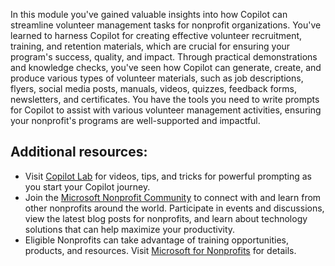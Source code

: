 In this module you've gained valuable insights into how Copilot can streamline volunteer management tasks for nonprofit organizations. You've learned to harness Copilot for creating effective volunteer recruitment, training, and retention materials, which are crucial for ensuring your program's success, quality, and impact. Through practical demonstrations and knowledge checks, you've seen how Copilot can generate, create, and produce various types of volunteer materials, such as job descriptions, flyers, social media posts, manuals, videos, quizzes, feedback forms, newsletters, and certificates. You have the tools you need to write prompts for Copilot to assist with various volunteer management activities, ensuring your nonprofit's programs are well-supported and impactful. 

## Additional resources:  

- Visit [Copilot Lab](https://aka.ms/CopilotLab) for videos, tips, and tricks for powerful prompting as you start your Copilot journey.  
- Join the [Microsoft Nonprofit Community](https://aka.ms/nonprofitcommunity) to connect with and learn from other nonprofits around the world. Participate in events and discussions, view the latest blog posts for nonprofits, and learn about technology solutions that can help maximize your productivity.  
- Eligible Nonprofits can take advantage of training opportunities, products, and resources. Visit [Microsoft for Nonprofits](https://www.microsoft.com/en-us/nonprofits) for details.
